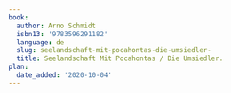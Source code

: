 ```yaml
---
book:
  author: Arno Schmidt
  isbn13: '9783596291182'
  language: de
  slug: seelandschaft-mit-pocahontas-die-umsiedler-
  title: Seelandschaft Mit Pocahontas / Die Umsiedler.
plan:
  date_added: '2020-10-04'
---
```

